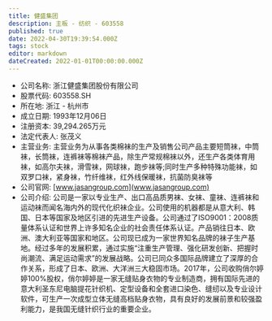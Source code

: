 ```yaml
---
title: 健盛集团
description: 主板 - 纺织 - 603558
published: true
date: 2022-04-30T19:39:54.000Z
tags: stock
editor: markdown
dateCreated: 2022-01-01T00:00:00.000Z
---
```


- 公司名称: 浙江健盛集团股份有限公司
- 股票代码: 603558.SH
- 所在地: 浙江 - 杭州市
- 成立日期: 1993年12月06日
- 注册资本: 39,294.265万元
- 法定代表人: 张茂义
- 主营业务: 主营业务为从事各类棉袜的生产及销售公司产品主要短筒袜，中筒袜，长筒袜，连裤袜等棉袜产品，除生产常规棉袜以外，还生产各类体育用袜，如高尔夫袜，滑雪袜，网球袜，跑步袜等;同时生产多种特殊功能袜，如双罗口袜，紧身袜，竹纤维袜，红外线保暖袜，抗菌防臭袜等
- 公司官网: [www.jasangroup.com](www.jasangroup.com)
- 公司介绍: 公司是一家以专业生产、出口高品质男袜、女袜、童袜、连裤袜和运动袜而闻名海内外的现代化织袜企业。公司使用的机器都是从意大利、韩国、日本等国家及地区引进的先进生产设备。公司通过了ISO9001：2008质量体系认证和世界上许多知名企业的社会责任体系认证。产品销往日本、欧洲、澳大利亚等国家和地区。公司现已成为一家世界知名品牌的袜子生产基地。经过多年的发展积累，通过实施“注重生产管理、强化研发创新、把握时尚潮流、满足运动需求”的发展战略。公司已同众多国际品牌建立了深厚的合作关系，形成了日本、欧洲、大洋洲三大稳固市场。2017年，公司收购俏尔婷婷100%股权，俏尔婷婷是一家无缝贴身衣物的专业制造商，拥有国际先进的意大利圣东尼电脑提花针织机、定型设备和全套进口染色、缝纫以及专业设计软件，可生产一次成型立体无缝高档贴身衣物，具有良好的发展前景和较强盈利能力，是我国无缝针织行业的重要企业。


